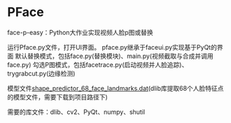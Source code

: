 # PFace
face-p-easy：Python大作业实现视频人脸p图或替换

运行Pface.py文件，打开UI界面。
pface.py继承于faceui.py实现基于PyQt的界面
默认替换模式，包括face.py(替换模块)、main.py(视频截取与合成并调用face.py)
勾选P图模式，包括facetrace.py(启动视频并人脸追踪)、trygrabcut.py(边缘检测)

模型文件[shape_predictor_68_face_landmarks.dat](http://dlib.net/files/shape_predictor_68_face_landmarks.dat.bz2
)(dlib库提取68个人脸特征点的模型文件，需要下载到项目路径下)

需要的库文件：dlib、cv2、PyQt、numpy、shutil
